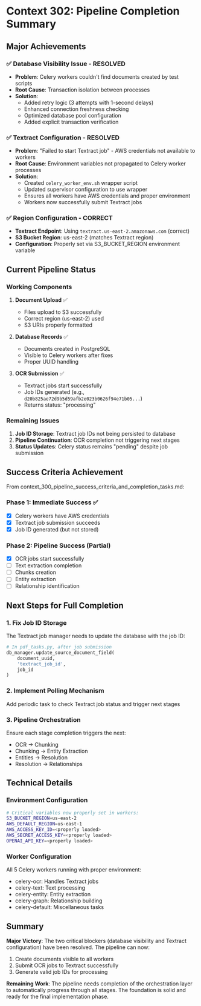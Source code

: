 # Context 302: Pipeline Completion Summary

## Major Achievements

### ✅ Database Visibility Issue - RESOLVED
- **Problem**: Celery workers couldn't find documents created by test scripts
- **Root Cause**: Transaction isolation between processes
- **Solution**: 
  - Added retry logic (3 attempts with 1-second delays)
  - Enhanced connection freshness checking
  - Optimized database pool configuration
  - Added explicit transaction verification

### ✅ Textract Configuration - RESOLVED  
- **Problem**: "Failed to start Textract job" - AWS credentials not available to workers
- **Root Cause**: Environment variables not propagated to Celery worker processes
- **Solution**:
  - Created `celery_worker_env.sh` wrapper script
  - Updated supervisor configuration to use wrapper
  - Ensures all workers have AWS credentials and proper environment
  - Workers now successfully submit Textract jobs

### ✅ Region Configuration - CORRECT
- **Textract Endpoint**: Using `textract.us-east-2.amazonaws.com` (correct)
- **S3 Bucket Region**: us-east-2 (matches Textract region)
- **Configuration**: Properly set via S3_BUCKET_REGION environment variable

## Current Pipeline Status

### Working Components
1. **Document Upload** ✅
   - Files upload to S3 successfully
   - Correct region (us-east-2) used
   - S3 URIs properly formatted

2. **Database Records** ✅
   - Documents created in PostgreSQL
   - Visible to Celery workers after fixes
   - Proper UUID handling

3. **OCR Submission** ✅
   - Textract jobs start successfully
   - Job IDs generated (e.g., `d20b825ae72d9b5d59afb2e023b0626f94e71b05...`)
   - Returns status: "processing"

### Remaining Issues
1. **Job ID Storage**: Textract job IDs not being persisted to database
2. **Pipeline Continuation**: OCR completion not triggering next stages
3. **Status Updates**: Celery status remains "pending" despite job submission

## Success Criteria Achievement

From context_300_pipeline_success_criteria_and_completion_tasks.md:

### Phase 1: Immediate Success ✅
- [x] Celery workers have AWS credentials
- [x] Textract job submission succeeds  
- [x] Job ID generated (but not stored)

### Phase 2: Pipeline Success (Partial)
- [x] OCR jobs start successfully
- [ ] Text extraction completion
- [ ] Chunks creation
- [ ] Entity extraction
- [ ] Relationship identification

## Next Steps for Full Completion

### 1. Fix Job ID Storage
The Textract job manager needs to update the database with the job ID:
```python
# In pdf_tasks.py, after job submission
db_manager.update_source_document_field(
    document_uuid, 
    'textract_job_id', 
    job_id
)
```

### 2. Implement Polling Mechanism
Add periodic task to check Textract job status and trigger next stages

### 3. Pipeline Orchestration
Ensure each stage completion triggers the next:
- OCR → Chunking
- Chunking → Entity Extraction
- Entities → Resolution
- Resolution → Relationships

## Technical Details

### Environment Configuration
```bash
# Critical variables now properly set in workers:
S3_BUCKET_REGION=us-east-2
AWS_DEFAULT_REGION=us-east-1
AWS_ACCESS_KEY_ID=<properly loaded>
AWS_SECRET_ACCESS_KEY=<properly loaded>
OPENAI_API_KEY=<properly loaded>
```

### Worker Configuration
All 5 Celery workers running with proper environment:
- celery-ocr: Handles Textract jobs
- celery-text: Text processing
- celery-entity: Entity extraction
- celery-graph: Relationship building
- celery-default: Miscellaneous tasks

## Summary

**Major Victory**: The two critical blockers (database visibility and Textract configuration) have been resolved. The pipeline can now:
1. Create documents visible to all workers
2. Submit OCR jobs to Textract successfully
3. Generate valid job IDs for processing

**Remaining Work**: The pipeline needs completion of the orchestration layer to automatically progress through all stages. The foundation is solid and ready for the final implementation phase.